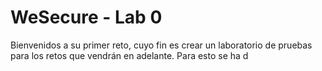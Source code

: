 # WeSecure - Lab 0

Bienvenidos a su primer reto, cuyo fin es crear un laboratorio de pruebas para los retos que vendrán en adelante. Para esto se ha d